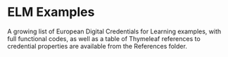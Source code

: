 # ELM Examples
A growing list of European Digital Credentials for Learning examples, with full functional codes, as well as a table of Thymeleaf references to credential properties are available from the References folder.
